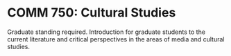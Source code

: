 # COMM 750: Cultural Studies

Graduate standing required. Introduction for graduate students to the current literature and critical perspectives in the areas of media and cultural studies.